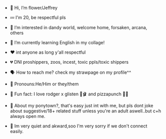 - 🎀 Hi, I’m flower/Jeffrey
- 💤 I'm 20, be respectful pls
- 🌼 I’m interested in dandy world, welcome home, forsaken, arcana, others
- 🔎 I’m currently learning English in my collage!
- ❤️ int anyone as long y'all respectful
- 💔 DNI proshippers, zoos, incest, toxic ppls/toxic shippers
- 🗣 How to reach me? check my strawpage on my profile^^
- 🫧 Pronouns:He/Him or they/them
- 🍓 Fun fact: I love rodger x glisten 🔎🩰 and pizzapunch 🍕👊 

- 🎀 About my ponytown?, that's easy just int with me, but pls dont joke about suggestive/18+ related stuff unless you're an adult aswell..but c+h always open me.
- 🎀 Im very quiet and akward,soo I'm very sorry if we don't connect easily.
<!---
flowersan02/flowersan02 is a ✨ special ✨ repository because its `README.md` (this file) appears on your GitHub profile.
You can click the Preview link to take a look at your changes.
--->
